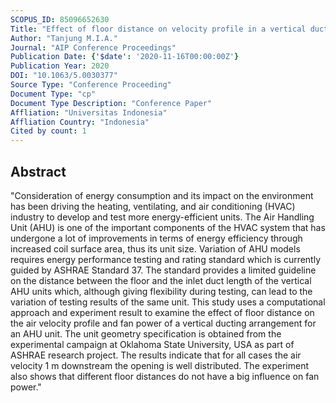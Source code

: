 ```yaml
---
SCOPUS_ID: 85096652630
Title: "Effect of floor distance on velocity profile in a vertical ducting systems: CFD modelling"
Author: "Tanjung M.I.A."
Journal: "AIP Conference Proceedings"
Publication Date: {'$date': '2020-11-16T00:00:00Z'}
Publication Year: 2020
DOI: "10.1063/5.0030377"
Source Type: "Conference Proceeding"
Document Type: "cp"
Document Type Description: "Conference Paper"
Affliation: "Universitas Indonesia"
Affliation Country: "Indonesia"
Cited by count: 1
---
```


## Abstract
"Consideration of energy consumption and its impact on the environment has been driving the heating, ventilating, and air conditioning (HVAC) industry to develop and test more energy-efficient units. The Air Handling Unit (AHU) is one of the important components of the HVAC system that has undergone a lot of improvements in terms of energy efficiency through increased coil surface area, thus its unit size. Variation of AHU models requires energy performance testing and rating standard which is currently guided by ASHRAE Standard 37. The standard provides a limited guideline on the distance between the floor and the inlet duct length of the vertical AHU units which, although giving flexibility during testing, can lead to the variation of testing results of the same unit. This study uses a computational approach and experiment result to examine the effect of floor distance on the air velocity profile and fan power of a vertical ducting arrangement for an AHU unit. The unit geometry specification is obtained from the experimental campaign at Oklahoma State University, USA as part of ASHRAE research project. The results indicate that for all cases the air velocity 1 m downstream the opening is well distributed. The experiment also shows that different floor distances do not have a big influence on fan power."
